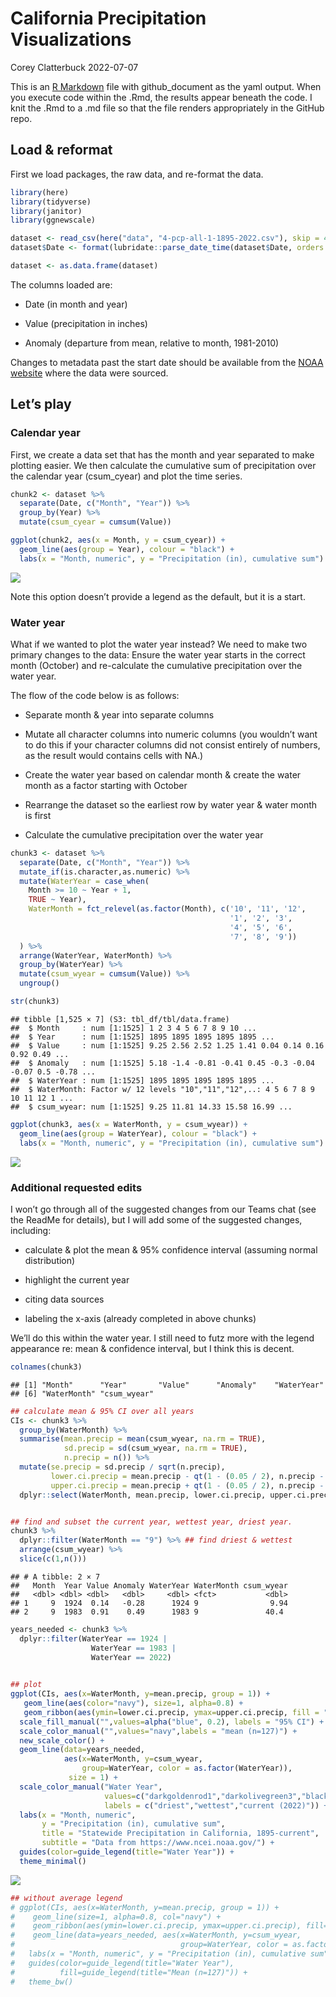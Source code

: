 California Precipitation Visualizations
================
Corey Clatterbuck
2022-07-07

This is an [R Markdown](http://rmarkdown.rstudio.com) file with
github_document as the yaml output. When you execute code within the
.Rmd, the results appear beneath the code. I knit the .Rmd to a .md file
so that the file renders appropriately in the GitHub repo.

## Load & reformat

First we load packages, the raw data, and re-format the data.

``` r
library(here)
library(tidyverse)
library(janitor)
library(ggnewscale)

dataset <- read_csv(here("data", "4-pcp-all-1-1895-2022.csv"), skip = 4, show_col_types = FALSE)
dataset$Date <- format(lubridate::parse_date_time(dataset$Date, orders = c("ym")), "%m-%Y") 

dataset <- as.data.frame(dataset)
```

The columns loaded are:

-   Date (in month and year)

-   Value (precipitation in inches)

-   Anomaly (departure from mean, relative to month, 1981-2010)

Changes to metadata past the start date should be available from the
[NOAA
website](https://www.ncei.noaa.gov/access/monitoring/climate-at-a-glance/statewide/time-series/4/pcp/all/1/1895-2022?base_prd=true&begbaseyear=1981&endbaseyear=2010)
where the data were sourced.

## Let’s play

### Calendar year

First, we create a data set that has the month and year separated to
make plotting easier. We then calculate the cumulative sum of
precipitation over the calendar year (csum_cyear) and plot the time
series.

``` r
chunk2 <- dataset %>% 
  separate(Date, c("Month", "Year")) %>%
  group_by(Year) %>%
  mutate(csum_cyear = cumsum(Value))

ggplot(chunk2, aes(x = Month, y = csum_cyear)) +
  geom_line(aes(group = Year), colour = "black") +
  labs(x = "Month, numeric", y = "Precipitation (in), cumulative sum")
```

![](CC_PrecipVis_files/figure-gfm/unnamed-chunk-2-1.png)<!-- -->

Note this option doesn’t provide a legend as the default, but it is a
start.

### Water year

What if we wanted to plot the water year instead? We need to make two
primary changes to the data: Ensure the water year starts in the correct
month (October) and re-calculate the cumulative precipitation over the
water year.

The flow of the code below is as follows:

-   Separate month & year into separate columns

-   Mutate all character columns into numeric columns (you wouldn’t want
    to do this if your character columns did not consist entirely of
    numbers, as the result would contains cells with NA.)

-   Create the water year based on calendar month & create the water
    month as a factor starting with October

-   Rearrange the dataset so the earliest row by water year & water
    month is first

-   Calculate the cumulative precipitation over the water year

``` r
chunk3 <- dataset %>% 
  separate(Date, c("Month", "Year")) %>%
  mutate_if(is.character,as.numeric) %>%
  mutate(WaterYear = case_when(
    Month >= 10 ~ Year + 1,
    TRUE ~ Year),
    WaterMonth = fct_relevel(as.factor(Month), c('10', '11', '12',
                                                 '1', '2', '3',
                                                 '4', '5', '6',
                                                 '7', '8', '9'))
  ) %>%
  arrange(WaterYear, WaterMonth) %>%
  group_by(WaterYear) %>%
  mutate(csum_wyear = cumsum(Value)) %>%
  ungroup()

str(chunk3)
```

    ## tibble [1,525 × 7] (S3: tbl_df/tbl/data.frame)
    ##  $ Month     : num [1:1525] 1 2 3 4 5 6 7 8 9 10 ...
    ##  $ Year      : num [1:1525] 1895 1895 1895 1895 1895 ...
    ##  $ Value     : num [1:1525] 9.25 2.56 2.52 1.25 1.41 0.04 0.14 0.16 0.92 0.49 ...
    ##  $ Anomaly   : num [1:1525] 5.18 -1.4 -0.81 -0.41 0.45 -0.3 -0.04 -0.07 0.5 -0.78 ...
    ##  $ WaterYear : num [1:1525] 1895 1895 1895 1895 1895 ...
    ##  $ WaterMonth: Factor w/ 12 levels "10","11","12",..: 4 5 6 7 8 9 10 11 12 1 ...
    ##  $ csum_wyear: num [1:1525] 9.25 11.81 14.33 15.58 16.99 ...

``` r
ggplot(chunk3, aes(x = WaterMonth, y = csum_wyear)) +
  geom_line(aes(group = WaterYear), colour = "black") +
  labs(x = "Month, numeric", y = "Precipitation (in), cumulative sum")
```

![](CC_PrecipVis_files/figure-gfm/unnamed-chunk-3-1.png)<!-- -->

### Additional requested edits

I won’t go through all of the suggested changes from our Teams chat (see
the ReadMe for details), but I will add some of the suggested changes,
including:

-   calculate & plot the mean & 95% confidence interval (assuming normal
    distribution)

-   highlight the current year

-   citing data sources

-   labeling the x-axis (already completed in above chunks)

We’ll do this within the water year. I still need to futz more with the
legend appearance re: mean & confidence interval, but I think this is
decent.

``` r
colnames(chunk3)
```

    ## [1] "Month"      "Year"       "Value"      "Anomaly"    "WaterYear" 
    ## [6] "WaterMonth" "csum_wyear"

``` r
## calculate mean & 95% CI over all years
CIs <- chunk3 %>%
  group_by(WaterMonth) %>%
  summarise(mean.precip = mean(csum_wyear, na.rm = TRUE),
            sd.precip = sd(csum_wyear, na.rm = TRUE),
            n.precip = n()) %>%
  mutate(se.precip = sd.precip / sqrt(n.precip),
         lower.ci.precip = mean.precip - qt(1 - (0.05 / 2), n.precip - 1) * se.precip,
         upper.ci.precip = mean.precip + qt(1 - (0.05 / 2), n.precip - 1) * se.precip) %>%
  dplyr::select(WaterMonth, mean.precip, lower.ci.precip, upper.ci.precip)


## find and subset the current year, wettest year, driest year. 
chunk3 %>%
  dplyr::filter(WaterMonth == "9") %>% ## find driest & wettest
  arrange(csum_wyear) %>%
  slice(c(1,n()))
```

    ## # A tibble: 2 × 7
    ##   Month  Year Value Anomaly WaterYear WaterMonth csum_wyear
    ##   <dbl> <dbl> <dbl>   <dbl>     <dbl> <fct>           <dbl>
    ## 1     9  1924  0.14   -0.28      1924 9                9.94
    ## 2     9  1983  0.91    0.49      1983 9               40.4

``` r
years_needed <- chunk3 %>%
  dplyr::filter(WaterYear == 1924 |
                  WaterYear == 1983 |
                  WaterYear == 2022)
  

## plot
ggplot(CIs, aes(x=WaterMonth, y=mean.precip, group = 1)) +
   geom_line(aes(color="navy"), size=1, alpha=0.8) +
   geom_ribbon(aes(ymin=lower.ci.precip, ymax=upper.ci.precip, fill = "blue"), alpha=0.2) +
  scale_fill_manual("",values=alpha("blue", 0.2), labels = "95% CI") +
  scale_color_manual("",values="navy",labels = "mean (n=127)") +
  new_scale_color() +
  geom_line(data=years_needed, 
            aes(x=WaterMonth, y=csum_wyear,
                group=WaterYear, color = as.factor(WaterYear)),
             size = 1) +
  scale_color_manual("Water Year", 
                     values=c("darkgoldenrod1","darkolivegreen3","black"), 
                     labels = c("driest","wettest","current (2022)")) +
  labs(x = "Month, numeric", 
       y = "Precipitation (in), cumulative sum",
       title = "Statewide Precipitation in California, 1895-current",
       subtitle = "Data from https://www.ncei.noaa.gov/") +
  guides(color=guide_legend(title="Water Year")) +
  theme_minimal()
```

![](CC_PrecipVis_files/figure-gfm/unnamed-chunk-4-1.png)<!-- -->

``` r
## without average legend
# ggplot(CIs, aes(x=WaterMonth, y=mean.precip, group = 1)) +
#    geom_line(size=1, alpha=0.8, col="navy") +
#    geom_ribbon(aes(ymin=lower.ci.precip, ymax=upper.ci.precip), fill="blue", alpha=0.2) +
#    geom_line(data=years_needed, aes(x=WaterMonth, y=csum_wyear,
#                                     group=WaterYear, color = as.factor(WaterYear))) +
#   labs(x = "Month, numeric", y = "Precipitation (in), cumulative sum") +
#   guides(color=guide_legend(title="Water Year"),
#          fill=guide_legend(title="Mean (n=127)")) +
#   theme_bw()
```
